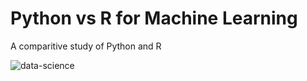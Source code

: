 # Python vs R for Machine Learning
A comparitive study of Python and R 

<img src="Python-vs-R-for-Machine-Learning/pythonvsr.png" alt="data-science"/>
